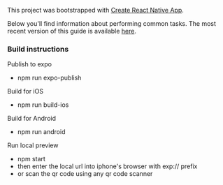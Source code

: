 This project was bootstrapped with [Create React Native App](https://github.com/react-community/create-react-native-app).

Below you'll find information about performing common tasks. The most recent version of this guide is available [here](https://github.com/react-community/create-react-native-app/blob/master/react-native-scripts/template/README.md).

### Build instructions
Publish to expo
- npm run expo-publish

Build for iOS
- npm run build-ios

Build for Android
- npm run android

Run local preview
- npm start
- then enter the local url into iphone's browser with exp:// prefix
- or scan the qr code using any qr code scanner
 
